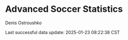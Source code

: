# Advanced Soccer Statistics
Denis Ostroushko

<!-- gfm -->

Last successful data update: 2025-01-23 08:22:38 CST
